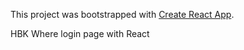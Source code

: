 This project was bootstrapped with [Create React App](https://github.com/facebookincubator/create-react-app).

HBK Where login page with React